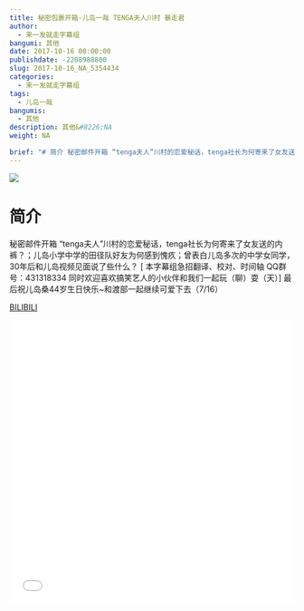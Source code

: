 ```yaml
---
title: 秘密包裹开箱-儿岛一哉 TENGA夫人川村 暴走君
author: 
  - 来一发就走字幕组
bangumi: 其他
date: 2017-10-16 00:00:00
publishdate: -2208988800
slug: 2017-10-16_NA_5354434
categories: 
  - 来一发就走字幕组
tags: 
  - 儿岛一哉
bangumis: 
  - 其他
description: 其他&#8226;NA
weight: NA

brief: "# 简介 秘密邮件开箱 “tenga夫人”川村的恋爱秘话，tenga社长为何寄来了女友送的内裤？；儿岛小学中学的田径队好友为何感到愧疚；曾表白儿岛多次的中学女同学，30年后和儿岛视频见面说了些什么？"
---
```


![](https://i.imgur.com/loSMaUf.jpg)

# 简介  
秘密邮件开箱 “tenga夫人”川村的恋爱秘话，tenga社长为何寄来了女友送的内裤？；儿岛小学中学的田径队好友为何感到愧疚；曾表白儿岛多次的中学女同学，30年后和儿岛视频见面说了些什么？
[ 本字幕组急招翻译、校对、时间轴  QQ群号：431318334 同时欢迎喜欢搞笑艺人的小伙伴和我们一起玩（聊）耍（天）]
最后祝儿岛桑44岁生日快乐~和渡部一起继续可爱下去（7/16）

  [BILIBILI](https://www.bilibili.com/video/av5354434/)


<div class="vcontainer">  <iframe class='video' src="//www.bilibili.com/blackboard/player.html?aid=5354434" width="100%" height="500" frameborder="0" allowfullscreen="allowfullscreen"></iframe></div>
